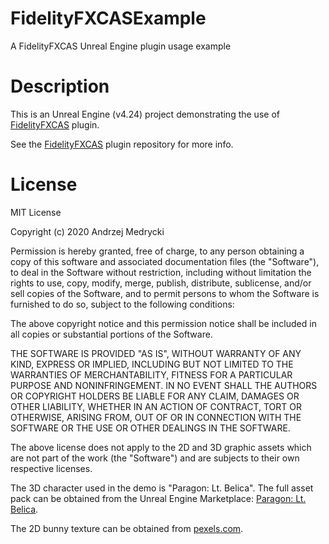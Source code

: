 # FidelityFXCASExample
A FidelityFXCAS Unreal Engine plugin usage example

# Description
This is an Unreal Engine (v4.24) project demonstrating the use of [FidelityFXCAS](https://github.com/amedrycki/FidelityFXCAS) plugin.

See the [FidelityFXCAS](https://github.com/amedrycki/FidelityFXCAS) plugin repository for more info.

# License
MIT License

Copyright (c) 2020 Andrzej Medrycki

Permission is hereby granted, free of charge, to any person obtaining a copy
of this software and associated documentation files (the "Software"), to deal
in the Software without restriction, including without limitation the rights
to use, copy, modify, merge, publish, distribute, sublicense, and/or sell
copies of the Software, and to permit persons to whom the Software is
furnished to do so, subject to the following conditions:

The above copyright notice and this permission notice shall be included in all
copies or substantial portions of the Software.

THE SOFTWARE IS PROVIDED "AS IS", WITHOUT WARRANTY OF ANY KIND, EXPRESS OR
IMPLIED, INCLUDING BUT NOT LIMITED TO THE WARRANTIES OF MERCHANTABILITY,
FITNESS FOR A PARTICULAR PURPOSE AND NONINFRINGEMENT. IN NO EVENT SHALL THE
AUTHORS OR COPYRIGHT HOLDERS BE LIABLE FOR ANY CLAIM, DAMAGES OR OTHER
LIABILITY, WHETHER IN AN ACTION OF CONTRACT, TORT OR OTHERWISE, ARISING FROM,
OUT OF OR IN CONNECTION WITH THE SOFTWARE OR THE USE OR OTHER DEALINGS IN THE
SOFTWARE.

The above license does not apply to the 2D and 3D graphic assets which are not
part of the work (the "Software") and are subjects to their own respective
licenses. 

The 3D character used in the demo is "Paragon: Lt. Belica". The full asset pack
can be obtained from the Unreal Engine Marketplace: [Paragon: Lt. Belica](https://www.unrealengine.com/marketplace/en-US/product/paragon-lt-belica).

The 2D bunny texture can be obtained from [pexels.com](https://www.pexels.com/photo/animal-bright-bunny-chamomile-372166/).
